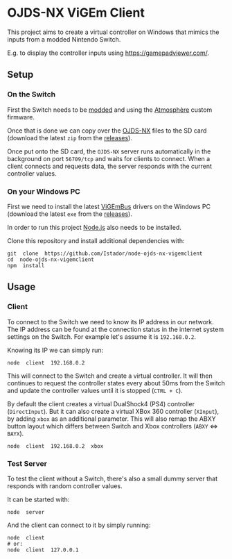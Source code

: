 # OJDS-NX ViGEm Client

This project aims to create a virtual controller on Windows that mimics the inputs from a modded Nintendo Switch.

E.g. to display the controller inputs using https://gamepadviewer.com/.

## Setup

### On the Switch

First the Switch needs to be [modded](https://switch.homebrew.guide/) and using the [Atmosphère](https://github.com/Atmosphere-NX/Atmosphere) custom firmware.

Once that is done we can copy over the [OJDS-NX](https://github.com/Istador/OJDS-NX/) files to the SD card (download the latest `zip` from the [releases](https://github.com/Istador/OJDS-NX/releases)).

Once put onto the SD card, the `OJDS-NX` server runs automatically in the background on port `56709/tcp` and waits for clients to connect.
When a client connects and requests data, the server responds with the current controller values.

### On your Windows PC

First we need to install the latest [ViGEmBus](https://github.com/ViGEm/ViGEmBus) drivers on the Windows PC (download the latest `exe` from the [releases](https://github.com/ViGEm/ViGEmBus/releases)).

In order to run this project [Node.js](https://nodejs.org/en/download/) also needs to be installed.

Clone this repository and install additional dependencies with:
```shell
git  clone  https://github.com/Istador/node-ojds-nx-vigemclient
cd  node-ojds-nx-vigemclient
npm  install
```

## Usage

### Client

To connect to the Switch we need to know its IP address in our network.
The IP address can be found at the connection status in the internet system settings on the Switch.
For example let's assume it is `192.168.0.2`.

Knowing its IP we can simply run:
```shell
node  client  192.168.0.2
```

This will connect to the Switch and create a virtual controller.
It will then continues to request the controller states every about 50ms from the Switch and update the controller values until it is stopped (`CTRL + C`).

By default the client creates a virtual DualShock4 (PS4) controller (`DirectInput`).
But it can also create a virtual XBox 360 controller (`XInput`), by adding `xbox` as an additional parameter.
This will also remap the ABXY button layout which differs between Switch and Xbox controllers (`ABXY` <=> `BAYX`).
```shell
node  client  192.168.0.2  xbox
```

### Test Server

To test the client without a Switch, there's also a small dummy server that responds with random controller values.

It can be started with:
```shell
node  server
```

And the client can connect to it by simply running:
```shell
node  client
# or:
node  client  127.0.0.1
```
